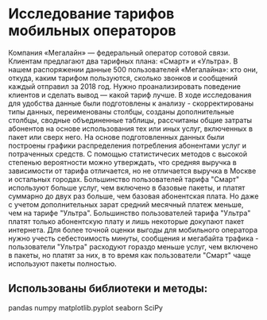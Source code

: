 # Исследование тарифов мобильных операторов
Компания «Мегалайн» — федеральный оператор сотовой связи. Клиентам предлагают два тарифных плана: «Смарт» и «Ультра».
В нашем распоряжении данные 500 пользователей «Мегалайна»: кто они, откуда, каким тарифом пользуются, сколько звонков и сообщений каждый отправил за 2018 год. Нужно проанализировать поведение клиентов и сделать вывод — какой тариф лучше.
В ходе исследования для удобства данные были подготовлены к анализу - скорректированы типы данных, переименованы столбцы, созданы дополнительные столбцы, сводные объединенные таблицы, рассчитаны общие затраты абонентов на основе использования тех или иных услуг, включенных в пакет или сверх него.
На основе подготовленных данных были построены графики распределения потребления абонентами услуг и потраченных средств.
С помощью статистичесих методов с высокой степенью вероятности можно утверждать, что средняя выручка в зависимости от тарифа отличается, но не отличается выручка в Москве и остальных городах.
Большинство пользователей тарифа "Смарт" используют больше услуг, чем включено в базовые пакеты, и платят суммарно до двух раз больше, чем базовая абонентская плата. Но даже с учетом дополнительных зарат средний месячный платеж меньше, чем на тарифе "Ультра". Большинство пользователей тарифа "Ультра" платят только абонентскую плату и лишь некоторые докупают пакет интернета.
Для более точной оценки выгоды для мобильного оператора нужно учесть себестоимость минуты, сообщения и мегабайта трафика - пользователи "Ультра" расходуют гораздо меньше услуг, чем включено в пакеты, но платят за них, в то время как пользователи "Смарт" чаще используют пакеты полностью.

## Использованы библиотеки и методы:

pandas
numpy
matplotlib.pyplot
seaborn
SciPy
